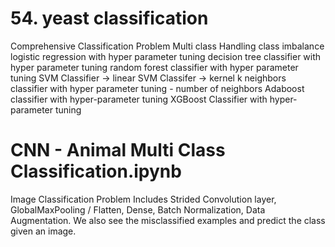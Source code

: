 # 54. yeast classification

Comprehensive Classification Problem
Multi class 
Handling class imbalance 
logistic regression with hyper parameter tuning 
decision tree classifier with hyper parameter tuning 
random forest classifier with hyper parameter tuning 
SVM Classifier -> linear SVM Classifer -> kernel k neighbors classifier with hyper parameter tuning - number of neighbors 
Adaboost classifier with hyper-parameter tuning 
XGBoost Classifier with hyper-parameter tuning

# CNN - Animal Multi Class Classification.ipynb
Image Classification Problem 
Includes Strided Convolution layer, GlobalMaxPooling / Flatten, Dense, Batch Normalization, Data Augmentation. 
We also see the misclassified examples and predict the class given an image.
